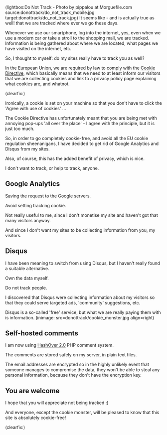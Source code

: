 <!--
Title: Good-bye Disqus and Google Analytics
Author: Jacob Moen
Date: 2016/12/23 11:53
Datetime: 2016-12-23
Description: For privacy and security reasons I removed Google Analytics tracking and Disqus from my sites 
View: post
ogimage: donottrack/do_not_track_mobile.jpg
thumb: donottrack/do_not_track_custom.jpg
Keywords: privacy, disqus, google analytics, analytics, google, security
Tags: privacy
blogpost: true
published: false
-->
(lightbox:Do Not Track - Photo by pippalou at Morguefile.com  source:donottrack/do_not_track_mobile.jpg target:donottrack/do_not_track.jpg)
It seems like - and is actually true as well! that we are tracked where ever we go these days.

Whenever we use our smartphone, log into the internet, yes, even when we use a modern car or take a stroll to the shopping mall, we are tracked. Information is being gathered about where we are located, what pages we have visited on the internet, etc.

So, I thought to myself: do my sites really have to track you as well?

In the European Union, we are required by law to comply with the [Cookie Directive](http://ec.europa.eu/ipg/basics/legal/cookies/index_en.htm), which basically means that we need to at least inform our visitors that we are collecting cookies and link to a privacy policy page explaining what cookies are, and whatnot.

(clearfix:)

Ironically, a cookie is set on your machine so that you don't have to click the 'Agree with use of cookies' ...

The Cookie Directive has unfortunately meant that you are being met with annoying pop-ups 'all over the place' - I agree with the principle, but it is just too much.

So, in order to go completely cookie-free, and avoid all the EU cookie regulation sheenanigans, I have decided to get rid of Google Analytics and Disqus from my sites.

Also, of course, this has the added benefit of privacy, which is nice.

I don't want to track, or help to track, anyone.

## Google Analytics ##
Saving the request to the Google servers.

Avoid setting tracking cookie.

Not really useful to me, since I don't monetise my site and haven't got that many visitors anyway.

And since I don't want my sites to be collecting information from you, my visitors.

## Disqus ##
I have been meaning to switch from using Disqus, but I haven't really found a suitable alternative.

Own the data myself.

Do not track people.

I discovered that Disqus were collecting information about my visitors so that they could serve targeted ads, 'community' suggestions, etc.

Disqus is a so-called 'free' service, but what we are really paying them with is information.
(inimage: src=donottrack/cookie_monster.jpg align=right)
## Self-hosted comments ##
I am now using [HashOver 2.0](https://github.com/jacobwb/hashover-next) PHP comment system.

The comments are stored safely on my server, in plain text files.

The email addresses are encrypted so in the highly unlikely event that someone manages to compromise the data, they won't be able to steal any personal information, because they don't have the encryption key.

## You are welcome ##

I hope that you will appreciate not being tracked :)

And everyone, except the cookie monster, will be pleased to know that this site is absolutely cookie-free!

(clearfix:)
